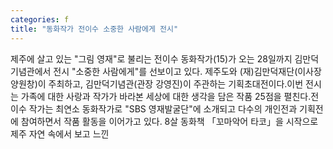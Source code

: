 ```yaml
---
categories: f
title: "동화작가 전이수 소중한 사람에게 전시"
---
```

제주에 살고 있는 "그림 영재"로 불리는 전이수 동화작가(15)가 오는 28일까지 김만덕기념관에서 전시 "소중한 사람에게"를 선보이고 있다. 제주도와 (재)김만덕재단(이사장 양원창)이 주최하고, 김만덕기념관(관장 강영진)이 주관하는 기획초대전이다.이번 전시는 가족에 대한 사랑과 작가가 바라본 세상에 대한 생각을 담은 작품 25점을 펼친다.전이수 작가는 최연소 동화작가로 "SBS 영재발굴단"에 소개되고 다수의 개인전과 기획전에 참여하면서 작품 활동을 이어가고 있다. 8살 동화책 「꼬마악어 타코」을 시작으로 제주 자연 속에서 보고 느낀